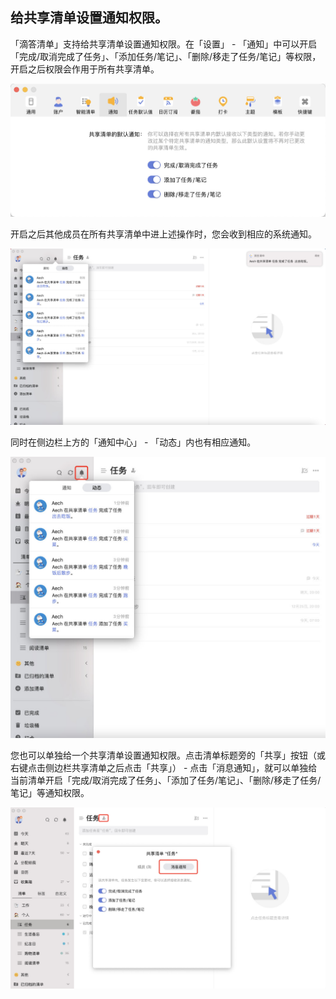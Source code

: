 ## 给共享清单设置通知权限。



「滴答清单」支持给共享清单设置通知权限。在「设置」 - 「通知」中可以开启「完成/取消完成了任务」、「添加任务/笔记」、「删除/移走了任务/笔记」等权限，开启之后权限会作用于所有共享清单。

![images35](../../images/mac/74.png)



开启之后其他成员在所有共享清单中进上述操作时，您会收到相应的系统通知。

![images35](../../images/mac/75.png)

同时在侧边栏上方的「通知中心」 - 「动态」内也有相应通知。

![images35](../../images/mac/76.png)

您也可以单独给一个共享清单设置通知权限。点击清单标题旁的「共享」按钮（或右键点击侧边栏共享清单之后点击「共享」） - 点击「消息通知」，就可以单独给当前清单开启「完成/取消完成了任务」、「添加了任务/笔记」、「删除/移走了任务/笔记」等通知权限。

![images35](../../images/mac/77.png)